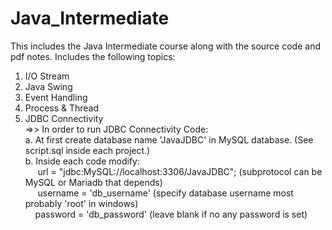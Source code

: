 # Java_Intermediate
This includes the Java Intermediate course along with the source code and pdf notes.
Includes the following topics:
  1. I/O Stream
  2. Java Swing
  3. Event Handling
  4. Process & Thread
  5. JDBC Connectivity\
      =>> In order to run JDBC Connectivity Code:\
            a. At first create database name 'JavaJDBC' in MySQL database. (See script.sql inside each project.)\
            b. Inside each code modify:\
     &nbsp;&nbsp;&nbsp;&nbsp; url = "jdbc:MySQL://localhost:3306/JavaJDBC"; (subprotocol can be MySQL or Mariadb that depends)\
     &nbsp;&nbsp;&nbsp;&nbsp; username = 'db_username' (specify database username most probably 'root' in windows)\
      &nbsp;&nbsp;&nbsp;&nbsp;password = 'db_password' (leave blank if no any password is set)
